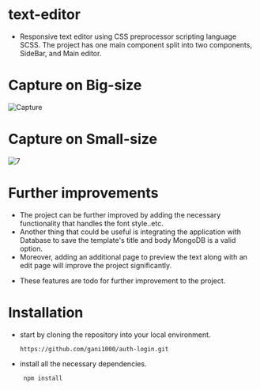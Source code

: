 # text-editor

- Responsive text editor using CSS preprocessor scripting language SCSS. The project has one main component split into
     two components, SideBar, and Main editor.

# Capture on Big-size

![Capture](https://github.com/gani1000/text-editor/assets/107857762/8e87cf37-5060-4dc1-9088-eece5b93a5e3)


# Capture on Small-size

![7](https://github.com/gani1000/text-editor/assets/107857762/1766db15-9e67-47fd-920b-1dd3b382689a)

# Further improvements

 - The project can be further improved by adding the necessary functionality that handles the font style..etc.
 - Another thing that could be useful is integrating the application with Database to save the template's title and body MongoDB is a valid option.
 - Moreover, adding an additional page to preview the text along with an edit page will improve the project significantly.

* These features are todo for further improvement to the project.

# Installation

  - start by cloning the repository into your local environment.

        https://github.com/gani1000/auth-login.git

  - install all the necessary dependencies.

         npm install
  
